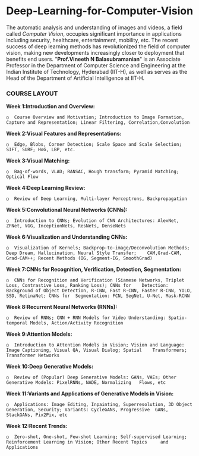 # Deep-Learning-for-Computer-Vision

The automatic analysis and understanding of images and videos, a field called *Computer Vision*, occupies significant importance in applications including security, healthcare, entertainment, mobility, etc. The recent success of deep learning methods has revolutionized the field of computer vision, making new developments increasingly closer to deployment that benefits end users. "**Prof.Vineeth N Balasubramanian**" is an Associate Professor in the Department of Computer Science and Engineering at the Indian Institute of Technology, Hyderabad (IIT-H), as well as serves as the Head of the Department of Artificial Intelligence at IIT-H.

### COURSE LAYOUT

**Week 1:Introduction and Overview:**

`○	Course Overview and Motivation; Introduction to Image Formation, Capture and Representation; Linear Filtering, Correlation,Convolution`

**Week 2:Visual Features and Representations:** 

`○	Edge, Blobs, Corner Detection; Scale Space and Scale Selection; SIFT, SURF; HoG, LBP, etc.`

**Week 3:Visual Matching:**

`○	Bag-of-words, VLAD; RANSAC, Hough transform; Pyramid Matching; Optical Flow`

**Week 4:Deep Learning Review:**

`○	Review of Deep Learning, Multi-layer Perceptrons, Backpropagation`

**Week 5:Convolutional Neural Networks (CNNs):**

`○	Introduction to CNNs; Evolution of CNN Architectures: AlexNet, ZFNet, VGG, InceptionNets, ResNets, DenseNets`

**Week 6:Visualization and Understanding CNNs:**

`○	Visualization of Kernels; Backprop-to-image/Deconvolution Methods; Deep Dream, Hallucination, Neural Style Transfer;  	CAM,Grad-CAM, Grad-CAM++; Recent Methods (IG, Segment-IG, SmoothGrad)`

**Week 7:CNNs for Recognition, Verification, Detection, Segmentation:**

`○	CNNs for Recognition and Verification (Siamese Networks, Triplet Loss, Contrastive Loss, Ranking Loss); CNNs for 	Detection: Background of Object Detection, R-CNN, Fast R-CNN, Faster R-CNN, YOLO, SSD, RetinaNet; CNNs for 	Segmentation: FCN, SegNet, U-Net, Mask-RCNN`

**Week 8:Recurrent Neural Networks (RNNs):**

`○	Review of RNNs; CNN + RNN Models for Video Understanding: Spatio-temporal Models, Action/Activity Recognition`

**Week 9:Attention Models:**

`○	Introduction to Attention Models in Vision; Vision and Language: Image Captioning, Visual QA, Visual Dialog; Spatial 	Transformers; Transformer Networks`

**Week 10:Deep Generative Models:**

`○	Review of (Popular) Deep Generative Models: GANs, VAEs; Other Generative Models: PixelRNNs, NADE, Normalizing 	Flows, etc`

**Week 11:Variants and Applications of Generative Models in Vision:**

`○	Applications: Image Editing, Inpainting, Superresolution, 3D Object Generation, Security; Variants: CycleGANs, Progressive 	GANs, StackGANs, Pix2Pix, etc`

**Week 12:Recent Trends:**

`○	Zero-shot, One-shot, Few-shot Learning; Self-supervised Learning; Reinforcement Learning in Vision; Other Recent Topics 	and Applications`
